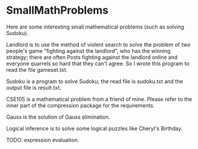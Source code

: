# SmallMathProblems
Here are some interesting small mathematical problems (such as solving Sudoku).

Landlord is to use the method of violent search to solve the problem of two people's game "fighting against the landlord", who has the winning strategy; there are often Posts fighting against the landlord online and everyone quarrels so hard that they can't agree. So I wrote this program to read the file gameset.txt.

Sudoku is a program to solve Sudoku; the read file is sudoku.txt and the output file is result.txt.

CSE105 is a mathematical problem from a friend of mine. Please refer to the inner part of the compression package for the requirements.

Gauss is the solution of Gauss elimination.

Logical inference is to solve some logical puzzles like Cheryl's Birthday.

TODO: expression evaluation.
